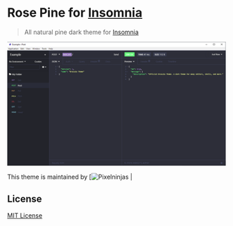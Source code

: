 # Rose Pine for [Insomnia](http://insomnia.rest)

> All natural pine dark theme for [Insomnia](http://insomnia.rest)

![Screenshot](./screenshot.png)

This theme is maintained by
[![Pixelninjas](https://github.com/pixeljae) |

## License
[MIT License](./LICENSE)
